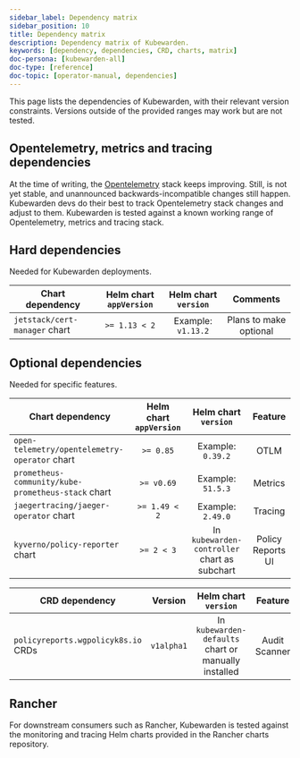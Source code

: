 ```yaml
---
sidebar_label: Dependency matrix
sidebar_position: 10
title: Dependency matrix
description: Dependency matrix of Kubewarden.
keywords: [dependency, dependencies, CRD, charts, matrix]
doc-persona: [kubewarden-all]
doc-type: [reference]
doc-topic: [operator-manual, dependencies]
---
```


This page lists the dependencies of Kubewarden, with their relevant
version constraints. Versions outside of the provided ranges may work but are
not tested.

## Opentelemetry, metrics and tracing dependencies

At the time of writing, the [Opentelemetry](https://opentelemetry.io) stack
keeps improving. Still, is not yet stable, and unannounced
backwards-incompatible changes still happen. Kubewarden devs do their best to
track Opentelemetry stack changes and adjust to them. Kubewarden is tested against a known working
range of Opentelemetry, metrics and tracing stack.

## Hard dependencies

Needed for Kubewarden deployments.

| Chart dependency              | Helm chart `appVersion` | Helm chart `version` |        Comments        |
| ----------------------------- | :---------------------: | :------------------: | :--------------------: |
| `jetstack/cert-manager` chart |      `>= 1.13 < 2`      |  Example: `v1.13.2`  | Plans to make optional |

## Optional dependencies

Needed for specific features.

| Chart dependency                                   | Helm chart `appVersion` |             Helm chart `version`             |      Feature      |
| -------------------------------------------------- | :---------------------: | :------------------------------------------: | :---------------: |
| `open-telemetry/opentelemetry-operator` chart      |        `>= 0.85`        |              Example: `0.39.2`               |       OTLM        |
| `prometheus-community/kube-prometheus-stack` chart |       `>= v0.69`        |              Example: `51.5.3`               |      Metrics      |
| `jaegertracing/jaeger-operator` chart              |      `>= 1.49 < 2`      |              Example: `2.49.0`               |      Tracing      |
| `kyverno/policy-reporter` chart                    |       `>= 2 < 3`        | In `kubewarden-controller` chart as subchart | Policy Reports UI |

| CRD dependency                      |  Version   |                 Helm chart `version`                 |    Feature    |
| ----------------------------------- | :--------: | :--------------------------------------------------: | :-----------: |
| `policyreports.wgpolicyk8s.io` CRDs | `v1alpha1` | In `kubewarden-defaults` chart or manually installed | Audit Scanner |

## Rancher

For downstream consumers such as Rancher, Kubewarden is tested against the
monitoring and tracing Helm charts provided in the Rancher charts repository.
